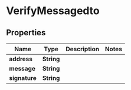 

# VerifyMessagedto


## Properties

| Name | Type | Description | Notes |
|------------ | ------------- | ------------- | -------------|
|**address** | **String** |  |  |
|**message** | **String** |  |  |
|**signature** | **String** |  |  |



